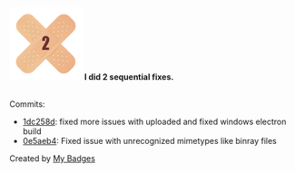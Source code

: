 <img src="https://github.com/my-badges/my-badges/blob/master/badges/fix-commit/fix-2.png?raw=true" alt="I did 2 sequential fixes." title="I did 2 sequential fixes." width="128">
<strong>I did 2 sequential fixes.</strong>
<br><br>

Commits:

- <a href="https://github.com/ben-of-codecraft/electron-s3-file-manager/commit/1dc258d7b0a9e7965e3636a355df57ff80a04480">1dc258d</a>: fixed more issues with uploaded and fixed windows electron build
- <a href="https://github.com/ben-of-codecraft/electron-s3-file-manager/commit/0e5aeb4568bb27f62497c0fc8aec1a6dc7e996cf">0e5aeb4</a>: Fixed issue with unrecognized mimetypes like binray files


Created by <a href="https://github.com/my-badges/my-badges">My Badges</a>